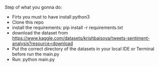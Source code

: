 Step of what you gonna do:
- Firts you must to have install python3
- Clone this repo
- install the requirements: pip install -r requirements.txt
- download the dataset from  https://www.kaggle.com/datasets/krishbaisoya/tweets-sentiment-analysis?resource=download
- Put the correct directory of the datasets in your local IDE or Terminal before run the main.py
- Run: python main.py 
